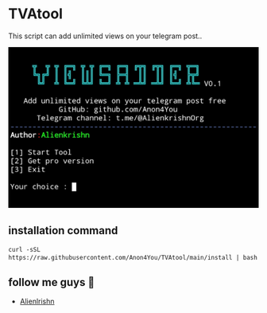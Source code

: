 # TVAtool
This script can add unlimited views on your telegram post.. 

<img src="Screenshot_2023-05-25-05-22-16-765-edit_com.termux.jpg">

## installation command

```
curl -sSL https://raw.githubusercontent.com/Anon4You/TVAtool/main/install | bash
```
## follow me guys 🥺
* [Alienlrishn](https://www.instagram.com/alienkrishn/")
